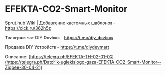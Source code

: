 # EFEKTA-CO2-Smart-Monitor

Sprut.hub Wiki | Добавление кастомных шаблонов - https://clck.ru/362h5z

Телеграм чат DIY Devices - https://t.me/diy_devices

Продажа DIY Устройств - https://t.me/diydevmart

Описание: [https://telegra.ph/EFEKTA-TH-02-01-03](https://telegra.ph/Datchik-uglekislogo-gaza-EFEKTA-CO2-Smart-Monitor--Zigbee-30-04-21)
